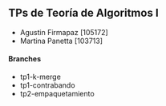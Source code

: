 ## TPs de Teoría de Algoritmos I

- Agustin Firmapaz [105172]
- Martina Panetta [103713]

#### Branches

- tp1-k-merge
- tp1-contrabando
- tp2-empaquetamiento
